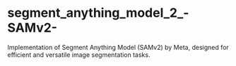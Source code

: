 # segment_anything_model_2_-SAMv2-
Implementation of Segment Anything Model (SAMv2) by Meta, designed for efficient and versatile image segmentation tasks.

